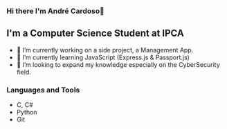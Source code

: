 ### Hi there I'm André Cardoso👋

## I'm a Computer Science Student at IPCA
- 🔭 I’m currently working on a side project, a Management App.
- 🌱 I’m currently learning JavaScript (Express.js & Passport.js)
- 👯 I’m looking to expand my knowledge especially on the CyberSecurity field.
<!-- - 🤔 I’m looking for help with ... 
- 💬 Ask me about ...
- 📫 How to reach me: ...
- 😄 Pronouns: ... 
- ⚡ Fun fact: ... -->

### Languages and Tools
- C, C#
- Python
- Git


<!--
**afdcardoso/afdcardoso** is a ✨ _special_ ✨ repository because its `README.md` (this file) appears on your GitHub profile.

Here are some ideas to get you started:
-->
